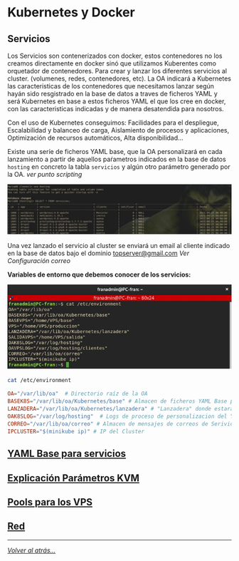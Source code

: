 # Kubernetes y Docker

## Servicios

Los Servicios son contenerizados con docker, estos contenedores no los creamos directamente en docker sinó que utilizamos Kuberentes como orquetador de contenedores. Para crear y lanzar los diferentes servicios al cluster. (volumenes, redes, contenedores, etc). La OA indicará a Kubernetes las caracteristicas de los contenedores que necesitamos lanzar según hayán sido resgistrado en la base de datos a traves de ficheros YAML y será Kubernetes en base a estos ficheros YAML el que los cree en docker, con las caracteristicas indicadas y de manera desatendida para nosotros.

Con el uso de Kubernetes conseguimos: Facilidades para el despliegue, Escalabilidad y balanceo de carga, Aislamiento de procesos y aplicaciones, Optimización de recursos automáticos, Alta disponibilidad...

Existe una seríe de ficheros YAML base, que la OA personalizará en cada lanzamiento a partir de aquellos paŕametros indicados en la base de datos `hosting` en concreto la tabla `servicios` y algún otro parámetro generado por la OA. _ver punto scripting_

![foto](../imagenes/servicios.jpg)

Una vez lanzado el servicio al cluster se enviará un email al cliente indicado en la base de datos bajo el dominio topserver@gmail.com _Ver Configuración correo_

**Variables de entorno que debemos conocer de los servicios:**

![foto](../imagenes/variablesEntorno.jpg)

```bash
cat /etc/environment
```

```conf
OA="/var/lib/oa"  # Directorio raíz de la OA
BASEK8S="/var/lib/oa/Kubernetes/base" # Almacen de ficheros YAML Base para generar nuevos servicios 
LANZADERA="/var/lib/oa/Kubernetes/lanzadera" # "Lanzadera" donde estarán los ficheros YAML ya personalizados por la OA que se lanzan al cluster
OAK8SLOG="/var/log/hosting"  # Logs de proceso de personalizacion del YAML y lanzamiento del Servicio
CORREO="/var/lib/oa/correo" # Almacen de mensajes de correos de Serivios y VPS
IPCLUSTER="$(minikube ip)" # IP del Cluster
```

## [YAML Base para servicios](./yamlBase/yamlBase.md)

## [Explicación Parámetros KVM](ExpliParemetros.md)

## [Pools para los VPS](pools.md)

## [Red](red.md)

________________________________________
*[Volver al atrás...](./oa.md)*

